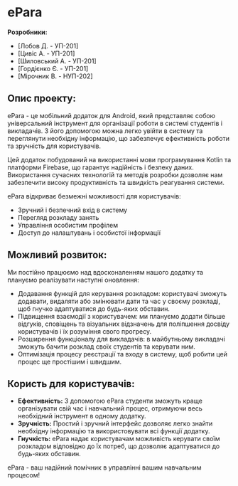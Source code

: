 # ePara

**Розробники:**
- [Лобов Д. - УП-201]
- [Цивіс А. - УП-201]
- [Шиловський А. - УП-201]
- [Гордієнко Є. - УП-201]
- [Мірочник В. - НУП-202]

## Опис проекту:

ePara - це мобільний додаток для Android, який представляє собою універсальний інструмент для організації роботи в системі студентів і викладачів. З його допомогою можна легко увійти в систему та переглянути необхідну інформацію, що забезпечує ефективність роботи та зручність для користувачів.

Цей додаток побудований на використанні мови програмування Kotlin та платформи Firebase, що гарантує надійність і безпеку даних. Використання сучасних технологій та методів розробки дозволяє нам забезпечити високу продуктивність та швидкість реагування системи.

ePara відкриває безмежні можливості для користувачів:

- Зручний і безпечний вхід в систему
- Перегляд розкладу занять
- Управління особистим профілем
- Доступ до налаштувань і особистої інформації

## Можливий розвиток:

Ми постійно працюємо над вдосконаленням нашого додатку та плануємо реалізувати наступні оновлення:

- Додавання функцій для керування розкладом: користувачі зможуть додавати, видаляти або змінювати дати та час у своєму розкладі, щоб гнучко адаптуватися до будь-яких обставин.
- Підвищення взаємодії з користувачем: ми плануємо додати більше відгуків, сповіщень та візуальних відзначень для поліпшення досвіду користувачів і їх розуміння свого прогресу.
- Розширення функціоналу для викладачів: в майбутньому викладачі зможуть бачити розклад своїх студентів та керувати ним.
- Оптимізація процесу реєстрації та входу в систему, щоб робити цей процес ще простішим і швидшим.

## Користь для користувачів:

- **Ефективність:** З допомогою ePara студенти зможуть краще організувати свій час і навчальний процес, отримуючи весь необхідний інструмент в одному додатку.
- **Зручність:** Простий і зручний інтерфейс дозволяє легко знайти необхідну інформацію та використовувати всі функції додатку.
- **Гнучкість:** ePara надає користувачам можливість керувати своїм розкладом відповідно до їх потреб, що дозволяє адаптуватися до будь-яких обставин.

ePara - ваш надійний помічник в управлінні вашим навчальним процесом!

